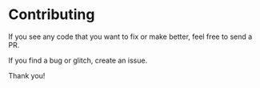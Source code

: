 # Contributing
If you see any code that you want to fix or make better, feel free to send a PR.

If you find a bug or glitch, create an issue.

Thank you!
